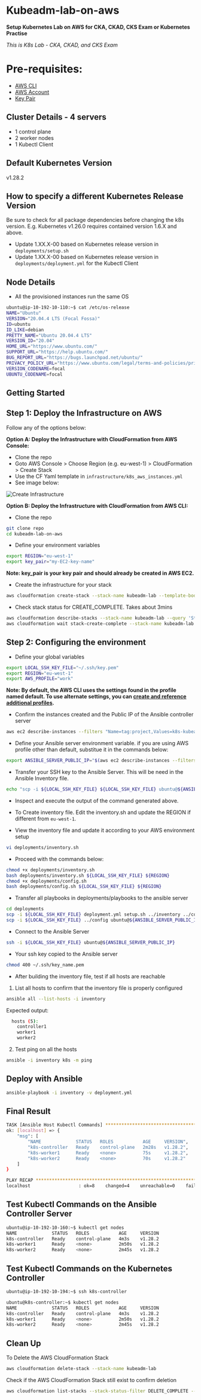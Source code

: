 # Kubeadm-lab-on-aws
**Setup Kubernetes Lab on AWS for CKA, CKAD, CKS Exam or Kubernetes Practise**

*This is K8s Lab - CKA, CKAD, and CKS Exam*

# Pre-requisites:
- [AWS CLI](https://docs.aws.amazon.com/cli/latest/userguide/getting-started-install.html) 
- [AWS Account](https://aws.amazon.com/premiumsupport/knowledge-center/create-and-activate-aws-account/)
- [Key Pair](https://docs.aws.amazon.com/AWSEC2/latest/UserGuide/create-key-pairs.html)

## Cluster Details -  4 servers

- 1 control plane
- 2 worker nodes
- 1 Kubectl Client

## Default Kubernetes Version

v1.28.2

## How to specify a different Kubernetes Release Version

Be sure to check for all package dependencies before changing the k8s version.
E.g. Kubernetes v1.26.0 requires contained version 1.6.X and above.

- Update 1.XX.X-00 based on Kubernetes release version in `deployments/setup.sh`
- Update 1.XX.X-00 based on Kubernetes release version in `deployments/deployment.yml` for the Kubectl Client

## Node Details

- All the provisioned instances run the same OS

```bash
ubuntu@ip-10-192-10-110:~$ cat /etc/os-release 
NAME="Ubuntu"
VERSION="20.04.4 LTS (Focal Fossa)"
ID=ubuntu
ID_LIKE=debian
PRETTY_NAME="Ubuntu 20.04.4 LTS"
VERSION_ID="20.04"
HOME_URL="https://www.ubuntu.com/"
SUPPORT_URL="https://help.ubuntu.com/"
BUG_REPORT_URL="https://bugs.launchpad.net/ubuntu/"
PRIVACY_POLICY_URL="https://www.ubuntu.com/legal/terms-and-policies/privacy-policy"
VERSION_CODENAME=focal
UBUNTU_CODENAME=focal
```

## Getting Started

## Step 1: Deploy the Infrastructure on AWS

Follow any of the options below:

**Option A: Deploy the Infrastructure with CloudFormation from AWS Console:**

- Clone the repo
- Goto AWS Console > Choose Region (e.g. eu-west-1) > CloudFormation > Create Stack
- Use the CF Yaml template in `infrastructure/k8s_aws_instances.yml`
- See image below:

![Create Infrastructure](./images/CF-infrastructure.png)

**Option B: Deploy the Infrastructure with CloudFormation from AWS CLI:**

- Clone the repo

```bash
git clone repo
cd kubeadm-lab-on-aws
```

- Define your environment variables

```bash
export REGION="eu-west-1"
export key_pair="my-EC2-key-name"
```

**Note: key_pair is your key pair and should already be created in AWS EC2.**

- Create the infrastructure for your stack

```bash
aws cloudformation create-stack --stack-name kubeadm-lab --template-body file://infrastructure/k8s_aws_instances.yml --parameters ParameterKey=EnvironmentName,ParameterValue=k8s ParameterKey=KeyName,ParameterValue=${key_pair} --capabilities CAPABILITY_NAMED_IAM --region ${REGION}

```

- Check stack status for CREATE_COMPLETE. Takes about 3mins

```bash
aws cloudformation describe-stacks --stack-name kubeadm-lab --query 'Stacks[].StackStatus' --region ${REGION} --output text
aws cloudformation wait stack-create-complete --stack-name kubeadm-lab
```

## Step 2: Configuring the environment

- Define your global variables

```bash
export LOCAL_SSH_KEY_FILE="~/.ssh/key.pem"
export REGION="eu-west-1"
export AWS_PROFILE="work"
```

**Note: By default, the AWS CLI uses the settings found in the profile named default. To use alternate settings, you can [create and reference additional profiles](https://docs.aws.amazon.com/cli/latest/userguide/cli-configure-files.html).**

- Confirm the instances created and the Public IP of the Ansible controller server

```bash
aws ec2 describe-instances --filters "Name=tag:project,Values=k8s-kubeadm" "Name=instance-state-name,Values=running" --query 'Reservations[*].Instances[*].[Placement.AvailabilityZone, State.Name, InstanceId, PrivateIpAddress, PublicIpAddress, [Tags[?Key==`Name`].Value] [0][0]]' --output text --region ${REGION}
```

- Define your Ansible server environment variable. if you are using AWS profile other than default, substitue it in the commands below:

```bash
export ANSIBLE_SERVER_PUBLIC_IP="$(aws ec2 describe-instances --filters "Name=tag-value,Values=ansible_controller_kubeadm_lab" "Name=instance-state-name,Values=running" --query 'Reservations[*].Instances[*].[PublicIpAddress]' --output text --region ${REGION} --profile ${AWS_PROFILE})"
```

- Transfer your SSH key to the Ansible Server. This will be need in the Ansible Inventory file.
  
```bash
echo "scp -i ${LOCAL_SSH_KEY_FILE} ${LOCAL_SSH_KEY_FILE} ubuntu@${ANSIBLE_SERVER_PUBLIC_IP}:~/.ssh/" 
```

- Inspect and execute the output of the command generated above.

- To Create inventory file. Edit the inventory.sh and update the REGION if different from `eu-west-1`.

- View the inventory file and update it according to your AWS environment setup
  
```bash
vi deployments/inventory.sh
```

- Proceed with the commands below:
  
```bash
chmod +x deployments/inventory.sh
bash deployments/inventory.sh ${LOCAL_SSH_KEY_FILE} ${REGION}
chmod +x deployments/config.sh 
bash deployments/config.sh ${LOCAL_SSH_KEY_FILE} ${REGION}
```

- Transfer all playbooks in deployments/playbooks to the ansible server

```bash
cd deployments
scp -i ${LOCAL_SSH_KEY_FILE} deployment.yml setup.sh ../inventory ../config *.cfg ubuntu@${ANSIBLE_SERVER_PUBLIC_IP}:~
scp -i ${LOCAL_SSH_KEY_FILE} ../config ubuntu@${ANSIBLE_SERVER_PUBLIC_IP}:~/.ssh/config
```

- Connect to the Ansible Server
  
```bash
ssh -i ${LOCAL_SSH_KEY_FILE} ubuntu@${ANSIBLE_SERVER_PUBLIC_IP}
```

- Your ssh key copied to the Ansible server

```bash
chmod 400 ~/.ssh/key_name.pem  
```

- After building the inventory file, test if all hosts are reachable

1. List all hosts to confirm that the inventory file is properly configured

```bash
ansible all --list-hosts -i inventory
```

Expected output:

```bash
  hosts (5):
    controller1
    worker1
    worker2
```

2. Test ping on all the hosts

```bash
ansible -i inventory k8s -m ping 
```

## Deploy with Ansible

```bash
ansible-playbook -i inventory -v deployment.yml
```

## Final Result

```bash
TASK [Ansible Host Kubectl Commands] **************************************************************************************************************************************************
ok: [localhost] => {
    "msg": [
        "NAME             STATUS   ROLES           AGE     VERSION",
        "k8s-controller   Ready    control-plane   2m28s   v1.28.2",
        "k8s-worker1      Ready    <none>          75s     v1.28.2",
        "k8s-worker2      Ready    <none>          70s     v1.28.2"
    ]
}

PLAY RECAP ****************************************************************************************************************************************************************************
localhost                  : ok=8    changed=4    unreachable=0    failed=0    skipped=0    rescued=0    ignored=0   
```

## Test Kubectl Commands on the Ansible Controller Server

```bash
ubuntu@ip-10-192-10-160:~$ kubectl get nodes
NAME             STATUS   ROLES           AGE     VERSION
k8s-controller   Ready    control-plane   4m3s    v1.28.2
k8s-worker1      Ready    <none>          2m50s   v1.28.2
k8s-worker2      Ready    <none>          2m45s   v1.28.2
```

## Test Kubectl Commands on the Kubernetes Controller

```bash
ubuntu@ip-10-192-10-194:~$ ssh k8s-controller

ubuntu@k8s-controller:~$ kubectl get nodes
NAME             STATUS   ROLES           AGE     VERSION
k8s-controller   Ready    control-plane   4m3s    v1.28.2
k8s-worker1      Ready    <none>          2m50s   v1.28.2
k8s-worker2      Ready    <none>          2m45s   v1.28.2
```

## Clean Up

To Delete the AWS CloudFormation Stack

```bash
aws cloudformation delete-stack --stack-name kubeadm-lab
```


Check if the AWS CloudFormation Stack still exist to confirm deletion

```bash
aws cloudformation list-stacks --stack-status-filter DELETE_COMPLETE --region ${REGION} --query 'StackSummaries[*].{Name:StackName,Date:CreationTime,Status:StackStatus}' --output text | grep kubeadm
```